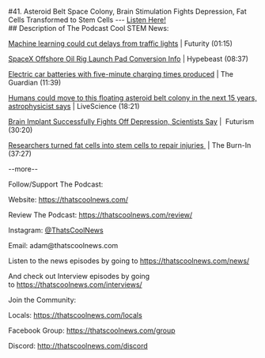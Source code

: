 #41. Asteroid Belt Space Colony, Brain Stimulation Fights Depression, Fat Cells Transformed to Stem Cells
        ---
        [Listen Here!](https://thatscoolnews.podbean.com/e/41-asteroid-belt-space-colony-brain-stimulation-fights-depression-fat-cells-transformed-to-stem-cells/) \
        ## Description of The Podcast
        Cool STEM News:
<p><a href='https://www.futurity.org/traffic-lights-machine-learning-2503962-2/'>Machine learning could cut delays from traffic lights</a> | Futurity (01:15)</p>

<p><a href='https://hypebeast.com/2021/1/spacex-offshore-oil-rigs-starship-launch-pads-conversion-info'>SpaceX Offshore Oil Rig Launch Pad Conversion Info</a> | Hypebeast (08:37)</p>

<p><a href='https://www.theguardian.com/environment/2021/jan/19/electric-car-batteries-race-ahead-with-five-minute-charging-times'>Electric car batteries with five-minute charging times produced</a> | The Guardian (11:39)</p>

<p><a href='https://www.livescience.com/megasatellite-colony-ceres-oneill-cylinder.html'>Humans could move to this floating asteroid belt colony in the next 15 years, astrophysicist says</a> | LiveScience (18:21)</p>

<p><a href='https://futurism.com/neoscope/brain-implant-fights-depression'>Brain Implant Successfully Fights Off Depression, Scientists Say</a> |  Futurism (30:20)</p>

<p><a href='https://www.theburnin.com/science/researchers-turned-fat-cells-into-stem-cells-repair-injuries-2021-01-14/'>Researchers turned fat cells into stem cells to repair injuries </a> | The Burn-In (37:27)</p>

<p>--more--</p>

Follow/Support The Podcast:
<p>Website: <a href='https://thatscoolnews.com/'>https://thatscoolnews.com/</a></p>

<p>Review The Podcast: <a href='https://thatscoolnews.com/review/'>https://thatscoolnews.com/review/</a></p>

<p>Instagram: <a href='https://www.instagram.com/thatscoolnews/'>@ThatsCoolNews</a></p>

<p>Email: adam@thatscoolnews.com</p>

<p>Listen to the news episodes by going to <a href='https://thatscoolnews.com/news/'>https://thatscoolnews.com/news/</a></p>

<p>And check out Interview episodes by going to <a href='https://thatscoolnews.com/interviews/'>https://thatscoolnews.com/interviews/</a></p>

Join the Community:
<p>Locals: <a href='https://thatscoolnews.com/locals'>https://thatscoolnews.com/locals</a></p>

<p>Facebook Group: <a href='https://thatscoolnews.com/group'>https://thatscoolnews.com/group </a></p>

<p>Discord: <a href='http://thatscoolnews.com/discord'>http://thatscoolnews.com/discord</a></p>

<p> </p>

<p> </p>
